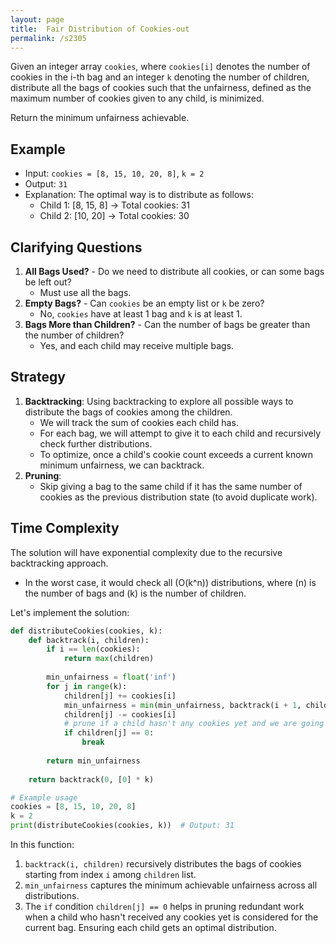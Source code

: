 ```yaml
---
layout: page
title:  Fair Distribution of Cookies-out
permalink: /s2305
---
```


Given an integer array `cookies`, where `cookies[i]` denotes the number of cookies in the i-th bag and an integer `k` denoting the number of children, distribute all the bags of cookies such that the unfairness, defined as the maximum number of cookies given to any child, is minimized.

Return the minimum unfairness achievable.

## Example

- Input: `cookies = [8, 15, 10, 20, 8]`, `k = 2`
- Output: `31`
- Explanation: The optimal way is to distribute as follows:
  - Child 1: [8, 15, 8] -> Total cookies: 31
  - Child 2: [10, 20] -> Total cookies: 30

## Clarifying Questions

1. **All Bags Used?** - Do we need to distribute all cookies, or can some bags be left out?
   - Must use all the bags.
2. **Empty Bags?** - Can `cookies` be an empty list or `k` be zero?
   - No, `cookies` have at least 1 bag and `k` is at least 1.
3. **Bags More than Children?** - Can the number of bags be greater than the number of children? 
   - Yes, and each child may receive multiple bags.

## Strategy

1. **Backtracking**: Using backtracking to explore all possible ways to distribute the bags of cookies among the children.
   - We will track the sum of cookies each child has.
   - For each bag, we will attempt to give it to each child and recursively check further distributions.
   - To optimize, once a child's cookie count exceeds a current known minimum unfairness, we can backtrack.
2. **Pruning**:
   - Skip giving a bag to the same child if it has the same number of cookies as the previous distribution state (to avoid duplicate work).

## Time Complexity

The solution will have exponential complexity due to the recursive backtracking approach.
- In the worst case, it would check all \(O(k^n)\) distributions, where \(n\) is the number of bags and \(k\) is the number of children.

Let's implement the solution:

```python
def distributeCookies(cookies, k):
    def backtrack(i, children):
        if i == len(cookies):
            return max(children)
        
        min_unfairness = float('inf')
        for j in range(k):
            children[j] += cookies[i]
            min_unfairness = min(min_unfairness, backtrack(i + 1, children))
            children[j] -= cookies[i]
            # prune if a child hasn't any cookies yet and we are going to give cookies to them
            if children[j] == 0:
                break
        
        return min_unfairness
    
    return backtrack(0, [0] * k)

# Example usage
cookies = [8, 15, 10, 20, 8]
k = 2
print(distributeCookies(cookies, k))  # Output: 31
```

In this function:
1. `backtrack(i, children)` recursively distributes the bags of cookies starting from index `i` among `children` list.
2. `min_unfairness` captures the minimum achievable unfairness across all distributions.
3. The `if` condition `children[j] == 0` helps in pruning redundant work when a child who hasn't received any cookies yet is considered for the current bag. Ensuring each child gets an optimal distribution.